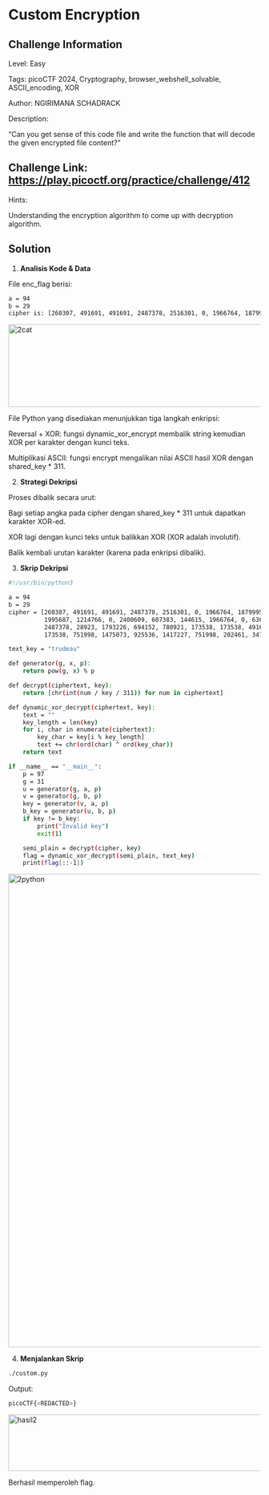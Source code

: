 # Custom Encryption

## Challenge Information

Level: Easy

Tags: picoCTF 2024, Cryptography, browser_webshell_solvable, ASCII_encoding, XOR

Author: NGIRIMANA SCHADRACK

Description:

“Can you get sense of this code file and write the function that will decode the given encrypted file content?”

## Challenge Link: https://play.picoctf.org/practice/challenge/412

Hints:

Understanding the encryption algorithm to come up with decryption algorithm.

## Solution

1. **Analisis Kode & Data**

File enc_flag berisi:
```bash
a = 94
b = 29
cipher is: [260307, 491691, 491691, 2487378, 2516301, 0, 1966764, 1879995, 1995687, 1214766, 0, 2400609, 607383, 144615, 1966764, 0, 636306, 2487378, 28923, 1793226, 694152, 780921, 173538, 173538, 491691, 173538, 751998, 1475073, 925536, 1417227, 751998, 202461, 347076, 491691]
```

<img width="1898" height="165" alt="2cat" src="https://github.com/user-attachments/assets/40278899-306b-4c71-b52b-d1a2d8eabcd1" />

File Python yang disediakan menunjukkan tiga langkah enkripsi:

Reversal + XOR: fungsi dynamic_xor_encrypt membalik string kemudian XOR per karakter dengan kunci teks.

Multiplikasi ASCII: fungsi encrypt mengalikan nilai ASCII hasil XOR dengan shared_key * 311.

2. **Strategi Dekripsi**

Proses dibalik secara urut:

Bagi setiap angka pada cipher dengan shared_key * 311 untuk dapatkan karakter XOR-ed.

XOR lagi dengan kunci teks untuk balikkan XOR (XOR adalah involutif).

Balik kembali urutan karakter (karena pada enkripsi dibalik).

3. **Skrip Dekripsi**
```bash
#!/usr/bin/python3

a = 94
b = 29
cipher = [260307, 491691, 491691, 2487378, 2516301, 0, 1966764, 1879995,
          1995687, 1214766, 0, 2400609, 607383, 144615, 1966764, 0, 636306,
          2487378, 28923, 1793226, 694152, 780921, 173538, 173538, 491691,
          173538, 751998, 1475073, 925536, 1417227, 751998, 202461, 347076, 491691]

text_key = "trudeau"

def generator(g, x, p):
    return pow(g, x) % p

def decrypt(ciphertext, key):
    return [chr(int(num / key / 311)) for num in ciphertext]

def dynamic_xor_decrypt(ciphertext, key):
    text = ""
    key_length = len(key)
    for i, char in enumerate(ciphertext):
        key_char = key[i % key_length]
        text += chr(ord(char) ^ ord(key_char))
    return text

if __name__ == "__main__":
    p = 97
    g = 31
    u = generator(g, a, p)
    v = generator(g, b, p)
    key = generator(v, a, p)
    b_key = generator(u, b, p)
    if key != b_key:
        print("Invalid key")
        exit(1)

    semi_plain = decrypt(cipher, key)
    flag = dynamic_xor_decrypt(semi_plain, text_key)
    print(flag[::-1])
```

<img width="1920" height="945" alt="2python" src="https://github.com/user-attachments/assets/c0d74828-f154-41be-9ccb-ca6bc127e8a4" />

4. **Menjalankan Skrip**

```bash
./custom.py
```

Output:
```bash
picoCTF{<REDACTED>}
```

<img width="944" height="113" alt="hasil2" src="https://github.com/user-attachments/assets/91bf644b-b7a8-4d54-be1d-bdf13b4b1bbc" />

Berhasil memperoleh flag.
